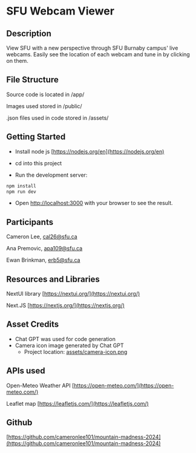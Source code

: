 # SFU Webcam Viewer

## Description

View SFU with a new perspective through SFU Burnaby campus' live webcams. Easily see the location of each webcam and tune in by clicking on them.

## File Structure

Source code is located in /app/

Images used stored in /public/

.json files used in code stored in /assets/

## Getting Started

- Install node js [https://nodejs.org/en](https://nodejs.org/en)

- cd into this project

- Run the development server:

```bash
npm install
npm run dev
```

- Open [http://localhost:3000](http://localhost:3000) with your browser to see the result.


## Participants

Cameron Lee, cal26@sfu.ca

Ana Premovic, apa109@sfu.ca

Ewan Brinkman, erb5@sfu.ca

## Resources and Libraries

NextUI library [https://nextui.org/](https://nextui.org/)

Next.JS [https://nextjs.org/](https://nextjs.org/)

## Asset Credits

- Chat GPT was used for code generation
- Camera icon image generated by Chat GPT
    - Project location: [assets/camera-icon.png](assets/camera-icon.png)

## APIs used

Open-Meteo Weather API [https://open-meteo.com/](https://open-meteo.com/)

Leaflet map [https://leafletjs.com/](https://leafletjs.com/)

## Github

[https://github.com/cameronlee101/mountain-madness-2024](https://github.com/cameronlee101/mountain-madness-2024)

